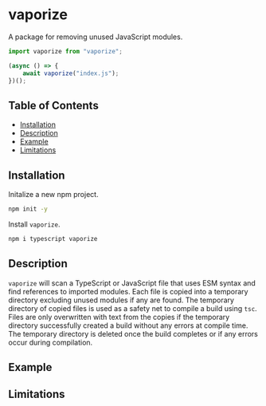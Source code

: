 # vaporize

A package for removing unused JavaScript modules.

```javascript
import vaporize from "vaporize";

(async () => {
    await vaporize("index.js");
})();
```

## Table of Contents
- <a href="#installation">Installation</a>
- <a href="#description">Description</a>
- <a href="#example">Example</a>
- <a href="#limitations">Limitations</a>


## Installation

<!--
Can install vaporize using npm.
vaporize uses the typescript compiler to make a temporary build of your ES6 JavaScript and TypeScript files.
--->

Initalize a new npm project.
```bash
npm init -y
```

Install `vaporize`.
```bash
npm i typescript vaporize
```

## Description
`vaporize` will scan a TypeScript or JavaScript file that uses ESM syntax and find references to imported modules. Each file is copied into a temporary directory excluding unused modules if any are found. The temporary directory of copied files is used as a safety net to compile a build using `tsc`. Files are only overwritten with text from the copies if the temporary directory successfully created a build without any errors at compile time. The temporary directory is deleted once the build completes or if any errors occur during compilation.

## Example

<!--
Will put a gif here of a project showing installation, unused dependencies, running vaporize, and showing the effects.
--->

## Limitations

<!-- vaporize cannot be required using CommonJS syntax. --->
